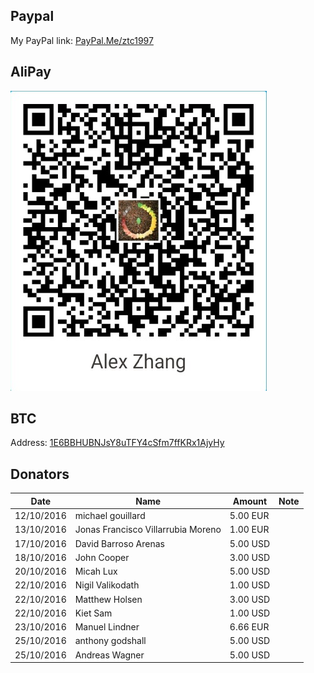 ## Paypal

My PayPal link: [PayPal.Me/ztc1997](https://paypal.me/ztc1997)

## AliPay

![AliPay](./art/alipay.jpg)

## BTC
Address: [1E6BBHUBNJsY8uTFY4cSfm7ffKRx1AjyHy](https://blockchain.info/address/1E6BBHUBNJsY8uTFY4cSfm7ffKRx1AjyHy)

## Donators

| Date       | Name                               | Amount   | Note |
| ---------- | ---------------------------------- | -------- | ---- |
| 12/10/2016 | michael gouillard                  | 5.00 EUR |      |
| 13/10/2016 | Jonas Francisco Villarrubia Moreno | 1.00 EUR |      |
| 17/10/2016 | David Barroso Arenas               | 5.00 USD |      |
| 18/10/2016 | John Cooper                        | 3.00 USD |      |
| 20/10/2016 | Micah Lux                          | 5.00 USD |      |
| 22/10/2016 | Nigil Valikodath                   | 1.00 USD |      |
| 22/10/2016 | Matthew Holsen                     | 3.00 USD |      |
| 22/10/2016 | Kiet Sam                           | 1.00 USD |      |
| 23/10/2016 | Manuel Lindner                     | 6.66 EUR |      |
| 25/10/2016 | anthony godshall                   | 5.00 USD |      |
| 25/10/2016 | Andreas Wagner                     | 5.00 USD |      |

